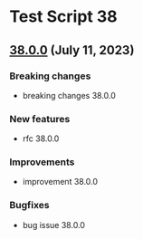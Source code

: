# Test Script 38
## [38.0.0](38.0.0.md) (July 11, 2023)
### Breaking changes

* breaking changes 38.0.0

### New features

* rfc 38.0.0

### Improvements

* improvement 38.0.0

### Bugfixes

* bug issue 38.0.0

